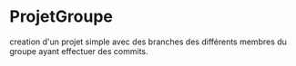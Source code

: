 # ProjetGroupe
creation d'un projet simple avec des branches des différents membres du groupe ayant effectuer des commits.



